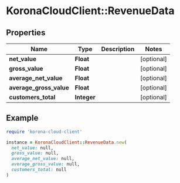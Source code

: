 # KoronaCloudClient::RevenueData

## Properties

| Name | Type | Description | Notes |
| ---- | ---- | ----------- | ----- |
| **net_value** | **Float** |  | [optional] |
| **gross_value** | **Float** |  | [optional] |
| **average_net_value** | **Float** |  | [optional] |
| **average_gross_value** | **Float** |  | [optional] |
| **customers_total** | **Integer** |  | [optional] |

## Example

```ruby
require 'korona-cloud-client'

instance = KoronaCloudClient::RevenueData.new(
  net_value: null,
  gross_value: null,
  average_net_value: null,
  average_gross_value: null,
  customers_total: null
)
```

